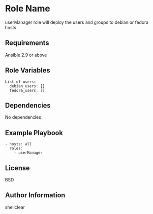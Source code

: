 Role Name
=========

userManager role will deploy the users and groups to debian or fedora hosts

Requirements
------------

Ansible 2.9 or above

Role Variables
--------------

```
List of users: 
  debian_users: []
  fedora_users: []
```

Dependencies
------------

No dependencies

Example Playbook
----------------

```
- hosts: all
  roles:
    - userManager
```

License
-------

BSD

Author Information
------------------

shellclear